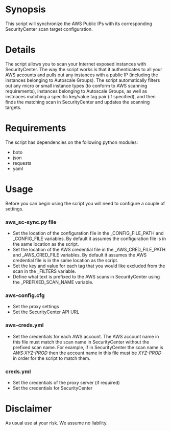 # Synopsis
This script will synchronize the AWS Public IPs with its corresponding SecurityCenter scan target configuration.

# Details
The script allows you to scan your Internet exposed instances with SecurityCenter. The way the script works is that it authenticates to all your AWS accounts and pulls out any instances with a public IP (including the instances belonging to Autoscale Groups). The script automatically filters out any micro or small instance types (to conform to AWS scanning requirements), instances belonging to Autoscale Groups, as well as instnaces matching a specific key/value tag pair (if specified), and then finds the matching scan in SecurityCenter and updates the scanning targets.

# Requirements
The script has dependencies on the following python modules:
* boto
* json
* requests
* yaml

# Usage
Before you can begin using the script you will need to configure a couple of settings.

### aws_sc-sync.py file

* Set the location of the configuration file in the _CONFIG_FILE_PATH and _CONFIG_FILE variables. By default it assumes the configuration file is in the same location as the script.
* Set the location of the AWS credential file in the _AWS_CRED_FILE_PATH and _AWS_CRED_FILE variables. By default it assumes the AWS credential file is in the same location as the script.
* Set the key and value for each tag that you would like excluded from the scan in the _FILTERS variable.
* Define what text is prefixed to the AWS scans in SecurityCenter using the _PREFIXED_SCAN_NAME variable.

### aws-config.cfg
* Set the proxy settings
* Set the SecurityCenter API URL

### aws-creds.yml
* Set the credentials for each AWS account. The AWS account name in this file must match the scan name in SecurityCenter without the prefixed scan name. For example, if in SecurityCenter the scan name is *AWS:XYZ-PROD* then the account name in this file must be *XYZ-PROD* in order for the script to match them.

### creds.yml
* Set the credentials of the proxy server (if required)
* Set the credentials for SecurityCenter

# Disclaimer

As usual use at your risk. We assume no liability.
